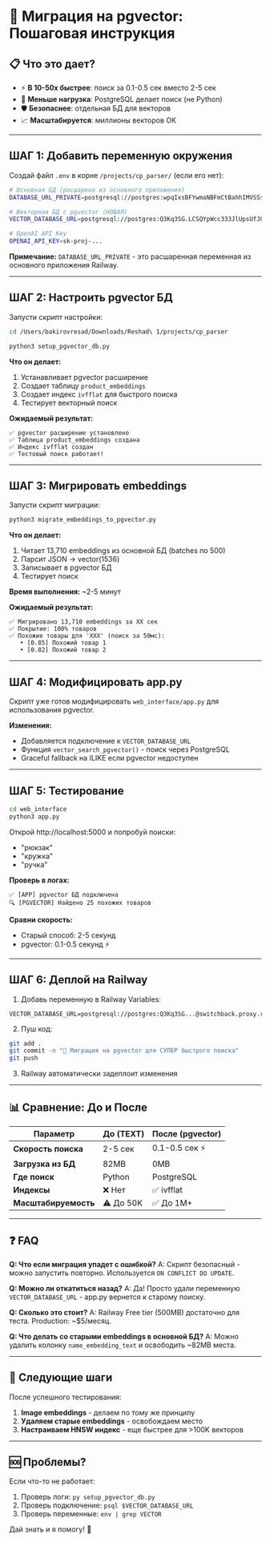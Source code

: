 # 🚀 Миграция на pgvector: Пошаговая инструкция

## 📋 Что это дает?

- ⚡ **В 10-50x быстрее**: поиск за 0.1-0.5 сек вместо 2-5 сек
- 💾 **Меньше нагрузка**: PostgreSQL делает поиск (не Python)
- 🛡️ **Безопаснее**: отдельная БД для векторов
- 📈 **Масштабируется**: миллионы векторов OK

---

## ШАГ 1: Добавить переменную окружения

Создай файл `.env` в корне `/projects/cp_parser/` (если его нет):

```bash
# Основная БД (расшарена из основного приложения)
DATABASE_URL_PRIVATE=postgresql://postgres:wpqIxsBFYwmaNBFmCtBahhIMVSSskeiB@centerbeam.proxy.rlwy.net:26590/railway

# Векторная БД с pgvector (НОВАЯ)
VECTOR_DATABASE_URL=postgresql://postgres:Q3Kq3SG.LCSQYpWcc333JlUpsUfJOxfG@switchback.proxy.rlwy.net:53625/railway

# OpenAI API Key
OPENAI_API_KEY=sk-proj-...
```

**Примечание:** `DATABASE_URL_PRIVATE` - это расшаренная переменная из основного приложения Railway.

---

## ШАГ 2: Настроить pgvector БД

Запусти скрипт настройки:

```bash
cd /Users/bakirovresad/Downloads/Reshad\ 1/projects/cp_parser

python3 setup_pgvector_db.py
```

**Что он делает:**
1. Устанавливает pgvector расширение
2. Создает таблицу `product_embeddings`
3. Создает индекс `ivfflat` для быстрого поиска
4. Тестирует векторный поиск

**Ожидаемый результат:**
```
✅ pgvector расширение установлено
✅ Таблица product_embeddings создана
✅ Индекс ivfflat создан
✅ Тестовый поиск работает!
```

---

## ШАГ 3: Мигрировать embeddings

Запусти скрипт миграции:

```bash
python3 migrate_embeddings_to_pgvector.py
```

**Что он делает:**
1. Читает 13,710 embeddings из основной БД (batches по 500)
2. Парсит JSON → vector(1536)
3. Записывает в pgvector БД
4. Тестирует поиск

**Время выполнения:** ~2-5 минут

**Ожидаемый результат:**
```
✅ Мигрировано 13,710 embeddings за XX сек
✅ Покрытие: 100% товаров
✅ Похожие товары для 'XXX' (поиск за 50мс):
   • [0.85] Похожий товар 1
   • [0.82] Похожий товар 2
```

---

## ШАГ 4: Модифицировать app.py

Скрипт уже готов модифицировать `web_interface/app.py` для использования pgvector.

**Изменения:**
- Добавляется подключение к `VECTOR_DATABASE_URL`
- Функция `vector_search_pgvector()` - поиск через PostgreSQL
- Graceful fallback на ILIKE если pgvector недоступен

---

## ШАГ 5: Тестирование

```bash
cd web_interface
python3 app.py
```

Открой http://localhost:5000 и попробуй поиски:
- "рюкзак"
- "кружка"
- "ручка"

**Проверь в логах:**
```
✅ [APP] pgvector БД подключена
🔍 [PGVECTOR] Найдено 25 похожих товаров
```

**Сравни скорость:**
- Старый способ: 2-5 секунд
- pgvector: 0.1-0.5 секунд ⚡

---

## ШАГ 6: Деплой на Railway

1. Добавь переменную в Railway Variables:
```
VECTOR_DATABASE_URL=postgresql://postgres:Q3Kq3SG...@switchback.proxy.rlwy.net:53625/railway
```

2. Пуш код:
```bash
git add .
git commit -m "🚀 Миграция на pgvector для СУПЕР быстрого поиска"
git push
```

3. Railway автоматически задеплоит изменения

---

## 📊 Сравнение: До и После

| Параметр | До (TEXT) | После (pgvector) |
|----------|-----------|------------------|
| **Скорость поиска** | 2-5 сек | 0.1-0.5 сек ⚡ |
| **Загрузка из БД** | 82MB | 0MB |
| **Где поиск** | Python | PostgreSQL |
| **Индексы** | ❌ Нет | ✅ ivfflat |
| **Масштабируемость** | ⚠️ До 50K | ✅ До 1M+ |

---

## ❓ FAQ

**Q: Что если миграция упадет с ошибкой?**
A: Скрипт безопасный - можно запустить повторно. Используется `ON CONFLICT DO UPDATE`.

**Q: Можно ли откатиться назад?**
A: Да! Просто удали переменную `VECTOR_DATABASE_URL` - app.py вернется к старому поиску.

**Q: Сколько это стоит?**
A: Railway Free tier (500MB) достаточно для теста. Production: ~$5/месяц.

**Q: Что делать со старыми embeddings в основной БД?**
A: Можно удалить колонку `name_embedding_text` и освободить ~82MB места.

---

## 🎯 Следующие шаги

После успешного тестирования:

1. **Image embeddings** - делаем по тому же принципу
2. **Удаляем старые embeddings** - освобождаем место
3. **Настраиваем HNSW индекс** - еще быстрее для >100K векторов

---

## 🆘 Проблемы?

Если что-то не работает:

1. Проверь логи: `py setup_pgvector_db.py`
2. Проверь подключение: `psql $VECTOR_DATABASE_URL`
3. Проверь переменные: `env | grep VECTOR`

Дай знать и я помогу! 🚀

